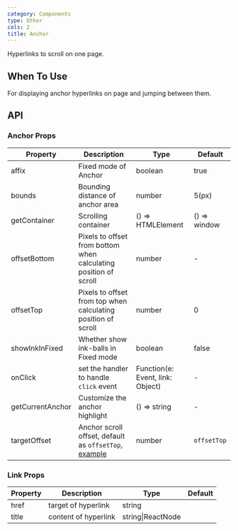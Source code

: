 ```yaml
---
category: Components
type: Other
cols: 2
title: Anchor
---
```


Hyperlinks to scroll on one page.

## When To Use

For displaying anchor hyperlinks on page and jumping between them.

## API

### Anchor Props

| Property | Description | Type | Default |
| --- | --- | --- | --- |
| affix | Fixed mode of Anchor | boolean | true |
| bounds | Bounding distance of anchor area | number | 5(px) |
| getContainer | Scrolling container | () => HTMLElement | () => window |
| offsetBottom | Pixels to offset from bottom when calculating position of scroll | number | - |
| offsetTop | Pixels to offset from top when calculating position of scroll | number | 0 |
| showInkInFixed | Whether show ink-balls in Fixed mode | boolean | false |
| onClick | set the handler to handle `click` event | Function(e: Event, link: Object) | - |
| getCurrentAnchor | Customize the anchor highlight | () => string | - |
| targetOffset | Anchor scroll offset, default as `offsetTop`, [example](#components-anchor-demo-targetOffset) | number | `offsetTop` |

### Link Props

| Property | Description          | Type              | Default |
| -------- | -------------------- | ----------------- | ------- |
| href     | target of hyperlink  | string            |         |
| title    | content of hyperlink | string\|ReactNode |         |
